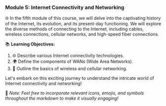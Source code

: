 ### **Module 5: Internet Connectivity and Networking**

🌐 In the fifth module of this course, we will delve into the captivating history of the Internet, its evolution, and its present-day functioning. We will explore the diverse methods of connecting to the Internet, including cables, wireless connections, cellular networks, and high-speed fiber connections. 

📚 **Learning Objectives:**
1. 🌐 Describe various Internet connectivity technologies.
2. 🌍 Define the components of WANs (Wide Area Networks).
3. 📡 Outline the basics of wireless and cellular networking.

Let's embark on this exciting journey to understand the intricate world of Internet connectivity and networking!

🚀 *Note: Feel free to incorporate relevant icons, emojis, and symbols throughout the markdown to make it visually engaging!*